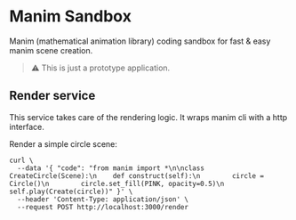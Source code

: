 # Manim Sandbox

Manim (mathematical animation library) coding sandbox for fast & easy manim scene creation.

> ⚠️ This is just a prototype application.

## Render service

This service takes care of the rendering logic. It wraps manim cli with a http interface.

Render a simple circle scene:
```shell
curl \
  --data '{ "code": "from manim import *\n\nclass CreateCircle(Scene):\n    def construct(self):\n        circle = Circle()\n        circle.set_fill(PINK, opacity=0.5)\n        self.play(Create(circle))" }' \
  --header 'Content-Type: application/json' \
  --request POST http://localhost:3000/render
```